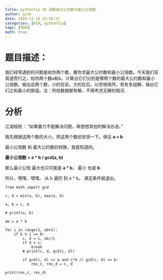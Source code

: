 ```yaml
---
title: pythonTip 18 逆解最大公约数与最小公倍数
author: gznb
date: 2020-11-18 15:58:23
categories: [ACM, pythonTip]
tags: [简单]
math: true
---
```


# 题目描述：
我们经常遇到的问题是给你两个数，要你求最大公约数和最小公倍数。今天我们反其道而行之，给你两个数a和b，计算出它们分别是哪两个数的最大公约数和最小公倍数。输出这两个数，小的在前，大的在后，以空格隔开。若有多组解，输出它们之和最小的那组。注：所给数据都有解，不用考虑无解的情况.

# 分析

江湖规矩： “如果暴力不能解决问题，再想想其他的解决办法。”

我先根据这两个数的大小，把这两个数给安排一下。保证 **a < b**

最小公倍数 和 最大公约数的转换，我是知道的。

**最小公倍数 =  a * b / gcd(a, b)**

那么最小公倍 最大也只可能是 **a * b**， 最小 也是 **b**

所以，嘿嘿，嘿嘿。 从 b 遍历 到 a * b。
满足条件就退出。

```python3
from math import gcd

c, d = min(a, b), max(a, b)

a, b = c, d

# print(a, b)

ab = a * b

for i in range(1, ab+1):
    if b % i == 0:
        c, d = i, ab//i
        if d < c:
            break
        # print(c, d, gcd(c, d))

        if gcd(c, d) == a and c*d // gcd(c, d) == b:
            res_c, res_d = c, d

print(res_c, res_d)
```